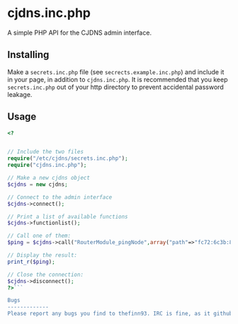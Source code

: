 cjdns.inc.php
=============
A simple PHP API for the CJDNS admin interface.

Installing
-------------
Make a `secrets.inc.php` file (see `secrects.example.inc.php`) and include it in
your page, in addition to `cjdns.inc.php`. It is recommended that you keep
`secrets.inc.php` out of your http directory to prevent accidental password
leakage.

Usage
-------------
```php
<?


// Include the two files
require("/etc/cjdns/secrets.inc.php");
require("cjdns.inc.php");

// Make a new cjdns object
$cjdns = new cjdns;

// Connect to the admin interface
$cjdns->connect();

// Print a list of available functions
$cjdns->functionlist();

// Call one of them:
$ping = $cjdns->call("RouterModule_pingNode",array("path"=>"fc72:6c3b:8c74:68a7:d8c3:b4e0:6cbd:9588")));

// Display the result:
print_r($ping);

// Close the connection:
$cjdns->disconnect();
?>```

Bugs
-------------
Please report any bugs you find to thefinn93. IRC is fine, as it github.
